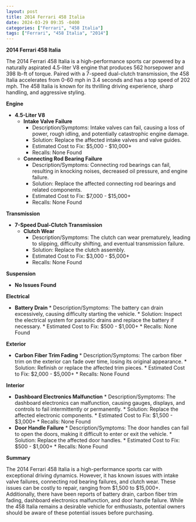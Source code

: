 ```yaml
---
layout: post
title: 2014 Ferrari 458 Italia
date: 2024-03-29 09:35 -0400
categories: ["Ferrari", "458 Italia"]
tags: ["Ferrari", "458 Italia", "2014"]
---
```

**2014 Ferrari 458 Italia**

The 2014 Ferrari 458 Italia is a high-performance sports car powered by a naturally aspirated 4.5-liter V8 engine that produces 562 horsepower and 398 lb-ft of torque. Paired with a 7-speed dual-clutch transmission, the 458 Italia accelerates from 0-60 mph in 3.4 seconds and has a top speed of 202 mph. The 458 Italia is known for its thrilling driving experience, sharp handling, and aggressive styling.

**Engine**

* **4.5-Liter V8**
    * **Intake Valve Failure**
        * Description/Symptoms: Intake valves can fail, causing a loss of power, rough idling, and potentially catastrophic engine damage.
        * Solution: Replace the affected intake valves and valve guides.
        * Estimated Cost to Fix: $5,000 - $10,000+
        * Recalls: None Found
    * **Connecting Rod Bearing Failure**
        * Description/Symptoms: Connecting rod bearings can fail, resulting in knocking noises, decreased oil pressure, and engine failure.
        * Solution: Replace the affected connecting rod bearings and related components.
        * Estimated Cost to Fix: $7,000 - $15,000+
        * Recalls: None Found

**Transmission**

* **7-Speed Dual-Clutch Transmission**
    * **Clutch Wear**
        * Description/Symptoms: The clutch can wear prematurely, leading to slipping, difficulty shifting, and eventual transmission failure.
        * Solution: Replace the clutch assembly.
        * Estimated Cost to Fix: $3,000 - $5,000+
        * Recalls: None Found

**Suspension**

* **No Issues Found**

**Electrical**

* **Battery Drain**
        * Description/Symptoms: The battery can drain excessively, causing difficulty starting the vehicle.
        * Solution: Inspect the electrical system for parasitic drains and replace the battery if necessary.
        * Estimated Cost to Fix: $500 - $1,000+
        * Recalls: None Found

**Exterior**

* **Carbon Fiber Trim Fading**
        * Description/Symptoms: The carbon fiber trim on the exterior can fade over time, losing its original appearance.
        * Solution: Refinish or replace the affected trim pieces.
        * Estimated Cost to Fix: $2,000 - $5,000+
        * Recalls: None Found

**Interior**

* **Dashboard Electronics Malfunction**
        * Description/Symptoms: The dashboard electronics can malfunction, causing gauges, displays, and controls to fail intermittently or permanently.
        * Solution: Replace the affected electronic components.
        * Estimated Cost to Fix: $1,500 - $3,000+
        * Recalls: None Found
* **Door Handle Failure**
        * Description/Symptoms: The door handles can fail to open the doors, making it difficult to enter or exit the vehicle.
        * Solution: Replace the affected door handles.
        * Estimated Cost to Fix: $500 - $1,000+
        * Recalls: None Found

**Summary**

The 2014 Ferrari 458 Italia is a high-performance sports car with exceptional driving dynamics. However, it has known issues with intake valve failures, connecting rod bearing failures, and clutch wear. These issues can be costly to repair, ranging from $1,500 to $15,000+. Additionally, there have been reports of battery drain, carbon fiber trim fading, dashboard electronics malfunction, and door handle failure. While the 458 Italia remains a desirable vehicle for enthusiasts, potential owners should be aware of these potential issues before purchasing.
